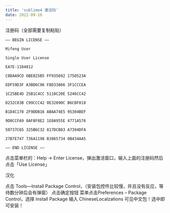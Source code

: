 ```yaml
---
title: 'sublime4 激活码'
date: 2022-09-16
---
```

注册码（全部需要复制粘贴）

```
—– BEGIN LICENSE —–

Mifeng User

Single User License

EA7E-1184812

C0DAA9CD 6BE825B5 FF935692 1750523A

EDF59D3F A3BD6C96 F8D33866 3F1CCCEA

1C25BE4D 25B1C4CC 5110C20E 5246CC42

D232C83B C99CCC42 0E32890C B6CBF018

B1D4C178 2F9DDB16 ABAA74E5 95304BEF

9D0CCFA9 8AF8F8E2 1E0A955E 4771A576

50737C65 325B6C32 817DCB83 A7394DFA

27B7E747 736A1198 B3865734 0B434AA5

—— END LICENSE ——

```

点击菜单栏的：Help -> Enter License，弹出激活窗口，输入上面的注册码然后点击「Use License」

汉化

点击 Tools—Install Package Control，（安装包控件比较慢，并且没有反应，等待数分钟后会有弹窗）
点击确定按钮
菜单点击Preferences – Package Control，选择 Install Package
输入 ChineseLocalzations 可见中文包！选中即可安装！
